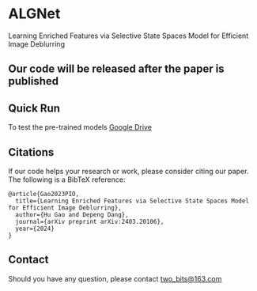 # ALGNet
Learning Enriched Features via Selective State Spaces Model for Efficient Image Deblurring


##  Our code will be released after the paper is published


## Quick Run

To test the pre-trained models 
[Google Drive](https://drive.google.com/drive/folders/1WOYuuvGCDOJWo0U6PizE4780EmkxbDya?usp=sharing)

## Citations
If our code helps your research or work, please consider citing our paper.
The following is a BibTeX reference:

```
@article{Gao2023PIO,
  title={Learning Enriched Features via Selective State Spaces Model for Efficient Image Deblurring},
  author={Hu Gao and Depeng Dang},
  journal={arXiv preprint arXiv:2403.20106},
  year={2024}
}
```


## Contact
Should you have any question, please contact two_bits@163.com

